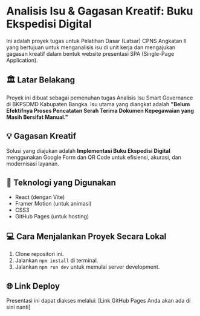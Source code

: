 # Analisis Isu & Gagasan Kreatif: Buku Ekspedisi Digital

Ini adalah proyek tugas untuk Pelatihan Dasar (Latsar) CPNS Angkatan II yang bertujuan untuk menganalisis isu di unit kerja dan mengajukan gagasan kreatif dalam bentuk website presentasi SPA (Single-Page Application).

## 🏛️ Latar Belakang
Proyek ini dibuat sebagai pemenuhan tugas Analisis Isu Smart Governance di BKPSDMD Kabupaten Bangka. Isu utama yang diangkat adalah **"Belum Efektifnya Proses Pencatatan Serah Terima Dokumen Kepegawaian yang Masih Bersifat Manual."**

## 💡 Gagasan Kreatif
Solusi yang diajukan adalah **Implementasi Buku Ekspedisi Digital** menggunakan Google Form dan QR Code untuk efisiensi, akurasi, dan modernisasi layanan.

## 🚀 Teknologi yang Digunakan
- React (dengan Vite)
- Framer Motion (untuk animasi)
- CSS3
- GitHub Pages (untuk hosting)

## 💻 Cara Menjalankan Proyek Secara Lokal
1. Clone repositori ini.
2. Jalankan `npm install` di terminal.
3. Jalankan `npm run dev` untuk memulai server development.

## 🌐 Link Deploy
Presentasi ini dapat diakses melalui: [Link GitHub Pages Anda akan ada di sini nanti]